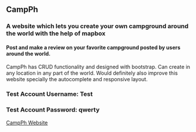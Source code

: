 ## CampPh
### A website which lets you create your own campground around the world with the help of mapbox
#### Post and make a review on your favorite campground posted by users around the world.

CampPh has CRUD functionality and designed with bootstrap. Can create in any location in any part of the world.
Would definitely also improve this website specially the autocomplete and responsive layout.

### Test Account Username: Test
### Test Account Password: qwerty

[CampPh Website](https://warm-waters-63227.herokuapp.com/)
